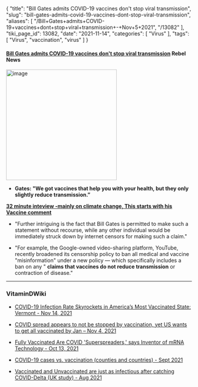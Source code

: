 {
    "title": "Bill Gates admits COVID-19 vaccines don't stop viral transmission",
    "slug": "bill-gates-admits-covid-19-vaccines-dont-stop-viral-transmission",
    "aliases": [
        "/Bill+Gates+admits+COVID-19+vaccines+dont+stop+viral+transmission+-+Nov+5+2021",
        "/13082"
    ],
    "tiki_page_id": 13082,
    "date": "2021-11-14",
    "categories": [
        "Virus"
    ],
    "tags": [
        "Virus",
        "vaccination",
        "virus"
    ]
}


#### [Bill Gates admits COVID-19 vaccines don't stop viral transmission](https://www.rebelnews.com/bill_gates_admits_covid_19_vaccines_dont_stop_viral_transmission) Rebel News

<img src="https://d1bk1kqxc0sym.cloudfront.net/attachments/jpeg/gates.jpg" alt="image" width="300">

*  **Gates: "We got vaccines that help you with your health, but they only slightly reduce transmission.”** 

 **[32 minute inteview -mainly on climate change, This starts with his Vaccine comment](https://youtu.be/CZplF4qdwII?t=1678)** 

* "Further intriguing is the fact that Bill Gates is permitted to make such a statement without recourse, while any other individual would be immediately struck down by internet censors for making such a claim."

* "For example, the Google-owned video-sharing platform, YouTube, recently broadened its censorship policy to ban all medical and vaccine "misinformation" under a new policy — which specifically includes a ban on any " **claims that vaccines do not reduce transmission**  or contraction of disease."

---

### VitaminDWiki

* [COVID-19 Infection Rate Skyrockets in America’s Most Vaccinated State: Vermont - Nov 14, 2021](/posts/covid-19-infection-rate-skyrockets-in-americas-most-vaccinated-state-vermont)

* [COVID spread appears to not be stopped by vaccination, yet US wants to get all vaccinated by Jan – Nov 4, 2021](/posts/covid-spread-appears-to-not-be-stopped-by-vaccination-yet-us-wants-to-get-all-vaccinated-by-jan)

* [Fully Vaccinated Are COVID 'Superspreaders,' says Inventor of mRNA Technology - Oct 13, 2021](/posts/fully-vaccinated-are-covid-superspreaders-says-inventor-of-mrna-technology)

* [COVID-19 cases vs. vaccination (counties and countries) - Sept 2021](/posts/covid-19-cases-vs-vaccination-counties-and-countries)

* [Vaccinated and Unvaccinated are just as infectious after catching COVID-Delta (UK study) - Aug 2021](/posts/vaccinated-and-unvaccinated-are-just-as-infectious-after-catching-covid-delta-uk-study)

<!-- ~tc~ (alias(Bill Gates admits COVID-19 vaccines don't stop viral transmission - Nov  9, 2021)) ~/tc~ -->

<!-- ~tc~ (alias(Bill Gates admits COVID-19 vaccines don't stop viral transmission - Nov  5, 2021)) ~/tc~ -->